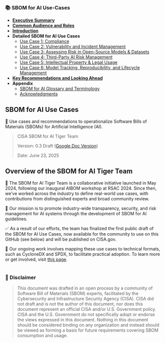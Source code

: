 ### 📚 SBOM for AI Use-Cases

- [**Executive Summary**](SBOM-for-AI-Use-Cases/executive-summary.md)
- [**Common Audience and Roles**](SBOM-for-AI-Use-Cases/common-audience-and-roles.md)
- [**Introduction**](SBOM-for-AI-Use-Cases/introduction.md)
- **Detailed SBOM for AI Use Cases**
  - [Use Case 1: Compliance](SBOM-for-AI-Use-Cases/Detailed-SBOM-for-AI-Use-Cases/use-case-1-compliance.md)
  - [Use Case 2: Vulnerability and Incident Management](SBOM-for-AI-Use-Cases/Detailed-SBOM-for-AI-Use-Cases/use-case-2-vulnerability.md)
  - [Use Case 3: Assessing Risk in Open-Source Models & Datasets](SBOM-for-AI-Use-Cases/Detailed-SBOM-for-AI-Use-Cases/use-case-3-open-source-risk.md)
  - [Use Case 4: Third-Party AI Risk Management](SBOM-for-AI-Use-Cases/Detailed-SBOM-for-AI-Use-Cases/use-case-4-third-party-risk.md)
  - [Use Case 5: Intellectual Property & Legal Usage](SBOM-for-AI-Use-Cases/Detailed-SBOM-for-AI-Use-Cases/use-case-5-ip-legal.md)
  - [Use Case 6: Model Tracking, Reproducibility, and Lifecycle Management](SBOM-for-AI-Use-Cases/Detailed-SBOM-for-AI-Use-Cases/use-case-6-lifecycle.md)
- [**Key Recommendations and Looking Ahead**](SBOM-for-AI-Use-Cases/recommendations.md)
- **Appendix**
  - [SBOM for AI Glossary and Terminology](SBOM-for-AI-Use-Cases/glossary.md)
  - [Acknowledgments](SBOM-for-AI-Use-Cases/acknowledgments.md)

## SBOM for AI Use Cases
🧾 Use cases and recommendations to operationalize Software Bills of Materials (SBOMs) for Artificial Intelligence (AI).

>CISA SBOM for AI  Tiger Team
>
>Version: 0.3 Draft ([Google Doc Version](https://docs.google.com/document/d/1tQlPxKo9WVyu5XdF-GgxIw9p0iwgdyYD/edit?usp=sharing&ouid=110194678381965933391&rtpof=true&sd=true))
>
>Date: June 23, 2025
<br><be>

## Overview of the SBOM for AI Tiger Team

🚀 The SBOM for AI Tiger Team is a collaborative initiative launched in May 2024, following our inaugural AIBOM workshop at RSAC 2024. Since then, we’ve worked across the industry to define real-world use cases, with contributions from distinguished experts and broad community review.

🎯 Our mission is to promote industry-wide transparency, security, and risk management for AI systems through the development of SBOM for AI guidelines.

✅ As a result of our efforts, the team has finalized the first public draft of the SBOM for AI Use Cases, now available for the community to use on this GitHub (see below) and will be published on CISA.gov.

🧩 Our ongoing work involves mapping these use cases to technical formats, such as CycloneDX and SPDX, to facilitate practical adoption. To learn more or get involved, visit [this page](get-involved.md).
<br><br>

### 📝 Disclaimer

>This document was drafted in an open process by a community of Software Bill of Materials (SBOM) experts, facilitated by the Cybersecurity and Infrastructure Security Agency (CISA). CISA did not draft and is not the author of this document, nor does this document represent an official CISA and/or U.S. Government policy. CISA and the U.S. Government do not specifically adopt or endorse the views expressed in this document.
Nothing in this document should be considered binding on any organization and instead should be viewed as forming a basis for future requirements covering SBOM consumption and usage. 
<br>
